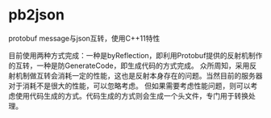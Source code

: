 # pb2json
protobuf message与json互转，使用C++11特性


  目前使用两种方式完成：一种是byReflection，即利用Protobuf提供的反射机制作的互转，一种是防GenerateCode，即生成代码的方式完成。
  众所周知，采用反射机制做互转会消耗一定的性能，这也是反射本身存在的问题。当然目前的服务器对于消耗不是很大的性能，可以忽略考虑。
但如果需要考虑性能问题，则可以考虑使用代码生成的方式。代码生成的方式则会生成一个头文件，专门用于转换处理。
